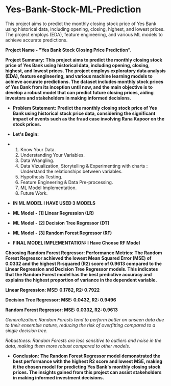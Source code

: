 # Yes-Bank-Stock-ML-Prediction
This project aims to predict the monthly closing stock price of Yes Bank using historical data, including opening, closing, highest, and lowest prices. The project employs (EDA), feature engineering, and various ML models to achieve accurate predictions.

**Project Name - "Yes Bank Stock Closing Price Prediction".**

**Project Summary:** **This project aims to predict the monthly closing stock price of Yes Bank using historical data, including opening, closing, highest, and lowest prices. The project employs exploratory data analysis (EDA), feature engineering, and various machine learning models to achieve accurate predictions. The dataset includes monthly stock prices of Yes Bank from its inception until now, and the main objective is to develop a robust model that can predict future closing prices, aiding investors and stakeholders in making informed decisions.**


* **Problem Statement:** **Predict the monthly closing stock price of Yes Bank using historical stock price data, considering the significant impact of events such as the fraud case involving Rana Kapoor on the stock prices.**

* **Let's Begin:**

* 1. Know Your Data.
  2. Understanding Your Variables.
  3. Data Wrangling.
  4. Data Vizualization, Storytelling & Experimenting with charts : Understand the relationships between variables.
  5.  Hypothesis Testing.
  6.  Feature Engineering & Data Pre-processing.
  7.  ML Model Implementation.
  8.  Future Work.


* **IN ML MODEL I HAVE USED 3 MODELS**
*  **ML Model - [1] Linear Regression (LR)**
*  **ML Model - [2] Decision Tree Regressor (DT)**
*  **ML Model - [3] Random Forest Regressor (RF)**

*  **FINAL MODEL IMPLEMENTATION:**  **I Have Choose RF Model**

**Choosing Random Forest Regressor: Performance Metrics: The Random Forest Regressor achieved the lowest Mean Squared Error (MSE) of 0.0332 and the highest R-squared (R2) score of 0.9613 compared to the Linear Regression and Decision Tree Regressor models. This indicates that the Random Forest model has the best predictive accuracy and explains the highest proportion of variance in the dependent variable.**

**Linear Regression: MSE: 0.1782, R2: 0.7922**

**Decision Tree Regressor: MSE: 0.0432, R2: 0.9496**

**Random Forest Regressor: MSE: 0.0332, R2: 0.9613**

*Generalization: Random Forests tend to perform better on unseen data due to their ensemble nature, reducing the risk of overfitting compared to a single decision tree.*

*Robustness: Random Forests are less sensitive to outliers and noise in the data, making them more robust compared to other models.*


* **Conclusion:**
**The Random Forest Regressor model demonstrated the best performance with the highest R2 score and lowest MSE, making it the chosen model for predicting Yes Bank's monthly closing stock prices. The insights gained from this project can assist stakeholders in making informed investment decisions.**
